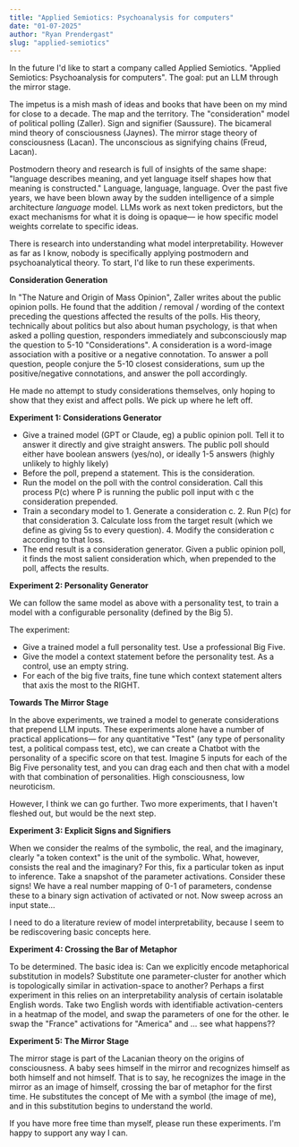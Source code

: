 ```yaml
---
title: "Applied Semiotics: Psychoanalysis for computers"
date: "01-07-2025"
author: "Ryan Prendergast"
slug: "applied-semiotics"
---
```


In the future I'd like to start a company called Applied Semiotics. "Applied Semiotics: Psychoanalysis for computers". The goal: put an LLM through the mirror stage.

The impetus is a mish mash of ideas and books that have been on my mind for close to a decade. The map and the territory. The "consideration" model of political polling (Zaller). Sign and signifier (Saussure). The bicameral mind theory of consciousness (Jaynes). The mirror stage theory of consciousness (Lacan). The unconscious as signifying chains (Freud, Lacan).

Postmodern theory and research is full of insights of the same shape: "language describes meaning, and yet language itself shapes how that meaning is constructed." Language, language, language. Over the past five years, we have been blown away by the sudden intelligence of a simple architecture _language_ model. LLMs work as next token predictors, but the exact mechanisms for what it is doing is opaque— ie how specific model weights correlate to specific ideas.

There is research into understanding what model interpretability. However as far as I know, nobody is specifically applying postmodern and psychoanalytical theory. To start, I'd like to run these experiments.

**Consideration Generation**

In "The Nature and Origin of Mass Opinion", Zaller writes about the public opinion polls. He found that the addition / removal / wording of the context preceding the questions affected the results of the polls. His theory, technically about politics but also about human psychology, is that when asked a polling question, responders immediately and subconsciously map the question to 5-10 "Considerations". A consideration is a word-image association with a positive or a negative connotation. To answer a poll question, people conjure the 5-10 closest considerations, sum up the positive/negative connotations, and answer the poll accordingly.

He made no attempt to study considerations themselves, only hoping to show that they exist and affect polls. We pick up where he left off.

**Experiment 1: Considerations Generator**

- Give a trained model (GPT or Claude, eg) a public opinion poll. Tell it to answer it directly and give straight answers. The public poll should either have boolean answers (yes/no), or ideally 1-5 answers (highly unlikely to highly likely)
- Before the poll, prepend a statement. This is the consideration.
- Run the model on the poll with the control consideration. Call this process P(c) where P is running the public poll input with c the consideration prepended.
- Train a secondary model to 1. Generate a consideration c. 2. Run P(c) for that consideration 3. Calculate loss from the target result (which we define as giving 5s to every question). 4. Modify the consideration c according to that loss.
- The end result is a consideration generator. Given a public opinion poll, it finds the most salient consideration which, when prepended to the poll, affects the results.

**Experiment 2: Personality Generator**

We can follow the same model as above with a personality test, to train a model with a configurable personality (defined by the Big 5).

The experiment:

- Give a trained model a full personality test. Use a professional Big Five.
- Give the model a context statement before the personality test. As a control, use an empty string.
- For each of the big five traits, fine tune which context statement alters that axis the most to the RIGHT.

**Towards The Mirror Stage**

In the above experiments, we trained a model to generate considerations that prepend LLM inputs. These experiments alone have a number of practical applications— for any quantitative "Test" (any type of personality test, a political compass test, etc), we can create a Chatbot with the personality of a specific score on that test. Imagine 5 inputs for each of the Big Five personality test, and you can drag each and then chat with a model with that combination of personalities. High consciousness, low neuroticism.

However, I think we can go further. Two more experiments, that I haven't fleshed out, but would be the next step.

**Experiment 3: Explicit Signs and Signifiers**

When we consider the realms of the symbolic, the real, and the imaginary, clearly "a token context" is the unit of the symbolic. What, however, consists the real and the imaginary? For this, fix a particular token as input to inference. Take a snapshot of the parameter activations. Consider these signs! We have a real number mapping of 0-1 of parameters, condense these to a binary sign activation of activated or not. Now sweep across an input state…

I need to do a literature review of model interpretability, because I seem to be rediscovering basic concepts here.

**Experiment 4: Crossing the Bar of Metaphor**

To be determined. The basic idea is: Can we explicitly encode metaphorical substitution in models? Substitute one parameter-cluster for another which is topologically similar in activation-space to another? Perhaps a first experiment in this relies on an interpretability analysis of certain isolatable English words. Take two English words with identifiable activation-centers in a heatmap of the model, and swap the parameters of one for the other. Ie swap the "France" activations for "America" and … see what happens??

**Experiment 5: The Mirror Stage**

The mirror stage is part of the Lacanian theory on the origins of consciousness. A baby sees himself in the mirror and recognizes himself as both himself and not himself. That is to say, he recognizes the image in the mirror as an image of himself, crossing the bar of metaphor for the first time. He substitutes the concept of Me with a symbol (the image of me), and in this substitution begins to understand the world.

If you have more free time than myself, please run these experiments. I'm happy to support any way I can.
